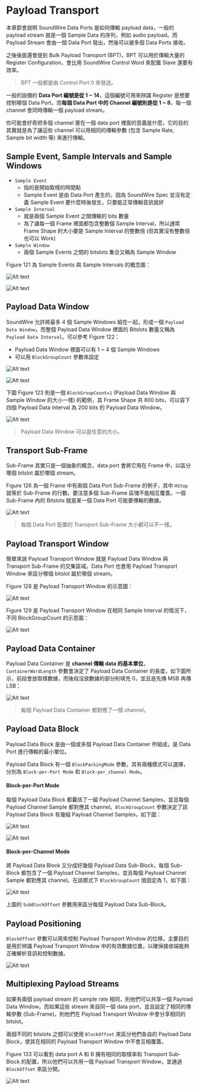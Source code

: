 Payload Transport
=======

本章節會說明 SoundWire Data Ports 是如何傳輸 payload data，一般的 payload stream 就是一個 Sample Data 的序列，例如 audio payload。而 Payload Stream 會由一個 Data Port 發出，然後可以被多個 Data Ports 接收。

之後後面還會提到 Bulk Payload Transport (BPT)，BPT 可以用於傳輸大量的 Register Configuration，會比用 SoundWire Control Word 來配置 Slave 還要有效率。

> BPT 一般都是由 Control Port 0 來發送。

一般的設備的 **Data Port 編號是從 1 ~ 14**，這個編號可用來辨識 Register 是想要控制哪個 Data Port。而**每個 Data Port 中的 Channel 編號則是從 1 ~ 8**，每一個 channel 會同時傳輸一個 payload stream。

你可能會好奇把多個 channel 塞在一個 data port 裡面的意義是什麼，它的目的其實就是為了讓這些 channel 可以用相同的傳輸參數 (包含 Sample Rate, Sample bit width 等) 來進行傳輸。

Sample Event, Sample Intervals and Sample Windows
-------

- `Sample Event`
    - 指的是開始取樣的時間點
    - Sample Event 是由 Data Port 產生的，因為 SoundWire Spec 並沒有定義 Sample Event 要什麼時後發生，只要能正常傳輸音訊就好
- `Sample Interval`
    - 就是兩個 Sample Event 之間傳輸的 bits 數量
    - 為了讓每一個 Frame 裡面都包含整數個 Sample Interval，所以通常 Frame Shape 的大小要是 Sample Interval 的整數倍 (但其實沒有整數倍也可以 Work)
- `Sample Window`
    - 兩個 Sample Events 之間的 bitslots 集合又稱為 Sample Window

Figure 121 為 Sample Events 與 Sample Intervals 的概念圖：

![Alt text](image/figure121-1.png)

![Alt text](image/figure121-2.png)

Payload Data Window
-------

SoundWire 允許將最多 4 個 Sample Windows 組在一起，形成一個 `Payload Data Window`，而整個 Payload Data Window 裡面的 Bitslots 數量又稱為 `Payload Data Interval`。可以參考 Figure 122：

- Payload Data Window 裡面可以有 1 ~ 4 個 Sample Windows
- 可以用 `BlockGroupCount` 參數來設定

![Alt text](image/figure122-1.png)

![Alt text](image/figure122-2.png)

下圖 Figure 123 則是一個 `BlockGroupCount=1` (Payload Data Window 與 Sample Window 的大小一樣) 的範例，其 Frame Shape 共 800 bits，可以容下四個 Payload Data Interval 為 200 bits 的 Payload Data Window。

![Alt text](image/figure123.png)

> Payload Data Window 可以是任意的大小。

Transport Sub-Frame
-------

Sub-Frame 其實只是一個抽象的概念，data port 會將它用在 Frame 中，以區分哪個 bitslot 屬於哪個 stream。

Figure 126 為一個 Frame 中有兩個 Data Port Sub-Frame 的例子，其中 `HStop` 就等於 Sub-Frame 的行數。要注意多個 Sub-Frame 區塊不能相互覆蓋。一個 Sub-Frame 內的 Bitslots 就是某一個 Data Port 可能要傳輸的數據。

![Alt text](image/figure126.png)

> 每個 Data Port 配置的 Transport Sub-Frame 大小都可以不一樣。

Payload Transport Window
-------

簡單來說 Payload Transport Window 就是 Payload Data Window 與 Transport Sub-Frame 的交集區域。Data Port 也會用 Payload Transport Window 來區分哪個 bitslot 屬於哪個 stream。

Figure 128 是 Payload Transport Window 的示意圖：

![Alt text](image/figure128.png)

Figure 129 是 Payload Transport Window 在相同 Sample Interval 的情況下，不同 BlockGroupCount 的示意圖：

![Alt text](image/figure129.png)

Payload Data Container
-------

Payload Data Container 是 **channel 傳輸 data 的基本單位**，`ContainerWordLength` 參數會決定了 Payload Data Container 的長度，如下圖所示，前段會放取樣數據，而後段沒放數據的部分則填充 0，並且是先傳 MSB 再傳 LSB：

![Alt text](image/payload_data_container.png)

> 每個 Payload Data Container 都對應了一個 channel。

Payload Data Block
-------

Payload Data Block 是由一個或多個 Payload Data Container 所組成，是 Data Port 進行傳輸的最小單位。

Payload Data Block 有一個 `BlockPackingMode` 參數，其有兩種模式可以選擇，分別為 `Block-per-Port Mode` 和 `Block-per_channel Mode`。

#### Block-per-Port Mode ####

每個 Payload Data Block 都囊括了一組 Payload Channel Samples，並且每個 Payload Channel Sample 都對應其 channel。`BlockGroupCount` 參數決定了該 Payload Data Block 有幾組 Payload Channel Samples，如下圖：

![Alt text](image/block-per-port.png)

![Alt text](image/figure124.png)

#### Block-per-Channel Mode ####

將 Payload Data Block 又分成好幾個 Payload Data Sub-Block，每個 Sub-Block 都包含了一個 Payload Channel Samples，並且每個 Payload Channel Sample 都對應其 channel。在該模式下 `BlockGroupCount` 值固定為 1，如下圖：

![Alt text](image/block-per-channel.png)

上圖的 `SubBlockOffset` 參數用來區分每個 Payload Data Sub-Block。

Payload Positioning
-------

`BlockOffset` 參數可以用來控制 Payload Transport Window 的位移。主要目的是用於辨識 Payload Transport Window 中的有效數據位置，以確保接收端能夠正確解析音訊和控制數據。

![Alt text](image/payload_positioning.png)

Multiplexing Payload Streams
-------

如果有兩個 payload stream 的 sample rate 相同，則他們可以共享一個 Payload Data Window。而如果這些 stream 來自同一個 data port，並且設定了相同的傳輸參數 (Sub-Frame)，則他們在 Payload Transport Window 中會分享相同的 bitslot。

兩個不同的 bitslots 之間可以使用 `BlockOffset` 來區分他們各自的 Payload Data Block，使其在相同的 Payload Transport Window 中不會互相覆蓋。

Figure 133 可以看到 data port A 和 B 擁有相同的取樣率和 Transport Sub-Block 的配置，所以他們可以共用一個 Payload Transport Window，並通過 `BlockOffset` 來區分開。

![Alt text](image/figure133.png)
